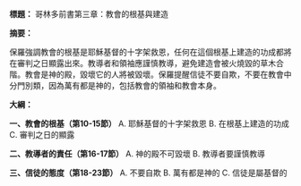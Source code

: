 **標題：** 哥林多前書第三章：教會的根基與建造

**摘要：**

保羅強調教會的根基是耶穌基督的十字架救恩，任何在這個根基上建造的功成都將在審判之日顯露出來。教導者和領袖應謹慎教導，避免建造會被火燒毀的草木合階。教會是神的殿，毀壞它的人將被毀壞。保羅提醒信徒不要自欺，不要在教會中分門別類，因為萬有都是神的，包括教會的領袖和教會本身。

**大綱：**

**一、教會的根基（第10-15節）**
    A. 耶穌基督的十字架救恩
    B. 在根基上建造的功成
    C. 審判之日的顯露

**二、教導者的責任（第16-17節）**
    A. 神的殿不可毀壞
    B. 教導者要謹慎教導

**三、信徒的態度（第18-23節）**
    A. 不要自欺
    B. 萬有都是神的
    C. 信徒是屬基督的